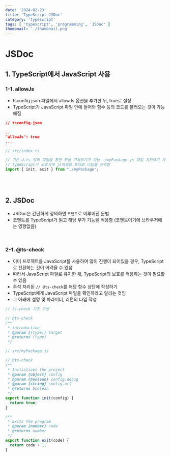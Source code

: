 ```yaml
---
date: '2024-02-23'
title: 'TypeScript JSDoc'
category: 'typescript'
tags: [ 'typescript', 'programming', 'JSDoc' ]
thumbnail: './thumbnail.png'
---
```


# JSDoc

## 1. TypeScript에서 JavaScript 사용

### 1-1. allowJs

- tsconfig.json 파일에서 allowJs 옵션을 추가한 뒤, true로 설정
- TypeScript가 JavaScript 파일 안에 들어와 함수 등의 코드를 불러오는 것이 가능해짐

```json
// tsconfig.json

...
"allowJs": true
...
```

```ts
// src/index.ts

// 기존 d.ts 정의 파일을 통한 모듈 가져오기가 아닌 ./myPackage.js 파일 가져오기 가능
// TypeScript가 모르기에 js파일을 토대로 타입을 유추함
import { init, exit } from "./myPackage";
```

<br/>
<br/>

## 2. JSDoc

- JSDoc은 간단하게 정의하면 `코멘트`로 이루어진 문법
- 코멘트를 TypeScript가 읽고 해당 부가 기능을 적용함 (코멘트이기에 브라우저에는 영향없음)

<br/>

### 2-1. @ts-check

- 이미 프로젝트를 JavaScript를 사용하여 많이 진행이 되어있을 경우, TypeScript로 전환하는 것이 어려울 수 있음
- 따라서 JavaScript 파일로 유지한 채, TypeScript의 보호를 적용하는 것이 필요할 수 있음
- 주석 처리된 `// @ts-check`를 해당 함수 상단에 작성하기
- TypeScript에게 JavaScript 파일을 확인하라고 알리는 것임
- 그 아래에 설명 및 파라미터, 리턴의 타입 작성

```javascript
// ts-check 기초 구성

// @ts-check
/**
 * introduction
 * @param {(type)} target
 * @returns (type)
 */
```

```javascript
// src/myPackage.js

// @ts-check
/**
 * Initializes the project
 * @param {object} config
 * @param {boolean} config.debug
 * @param {string} config.url
 * @returns boolean
 */
export function init(config) {
  return true;
}

/**
 * Exits the program
 * @param {number} code
 * @returns number
 */
export function exit(code) {
  return code + 1;
}
```

[//]: # (---)

[//]: # ()

[//]: # (## Source)

[//]: # ()

[//]: # (- [<>]&#40;<>&#41;)

